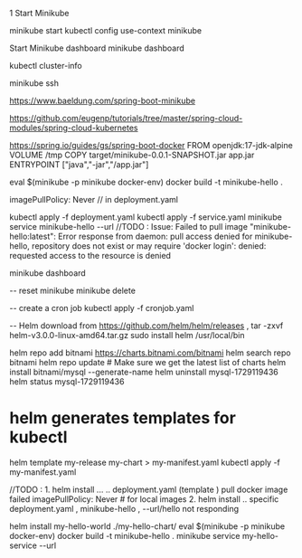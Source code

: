 1 Start Minikube

minikube start
kubectl config use-context minikube

Start Minikube dashboard
    minikube dashboard

kubectl cluster-info

minikube ssh

https://www.baeldung.com/spring-boot-minikube

https://github.com/eugenp/tutorials/tree/master/spring-cloud-modules/spring-cloud-kubernetes


https://spring.io/guides/gs/spring-boot-docker
FROM openjdk:17-jdk-alpine
VOLUME /tmp
COPY target/minikube-0.0.1-SNAPSHOT.jar app.jar
ENTRYPOINT ["java","-jar","/app.jar"]

eval $(minikube -p minikube docker-env)
docker build -t minikube-hello .



imagePullPolicy: Never  // in deployment.yaml


kubectl apply -f deployment.yaml
kubectl apply -f service.yaml
    minikube service minikube-hello --url  //TODO : Issue: Failed to pull image "minikube-hello:latest": Error response from daemon: pull access denied for minikube-hello, repository does not exist or may require 'docker login': denied: requested access to the resource is denied

minikube dashboard


-- reset minikube 
	minikube delete

-- create a cron job
kubectl apply -f cronjob.yaml


-- Helm download from https://github.com/helm/helm/releases ,
    tar -zxvf helm-v3.0.0-linux-amd64.tar.gz
    sudo install helm /usr/local/bin

helm repo add bitnami https://charts.bitnami.com/bitnami
helm search repo bitnami
helm repo update              # Make sure we get the latest list of charts
helm install bitnami/mysql --generate-name
helm uninstall mysql-1729119436
helm status mysql-1729119436



# helm generates templates for kubectl 
helm template my-release my-chart > my-manifest.yaml
kubectl apply -f my-manifest.yaml

//TODO : 
    1. helm install ... .. deployment.yaml (template ) pull docker image failed
imagePullPolicy: Never  # for local images
    2. helm install .. specific deployment.yaml , minikube-hello , --url/hello not responding

helm install my-hello-world ./my-hello-chart/
eval $(minikube -p minikube docker-env)
docker build -t minikube-hello .
minikube service my-hello-service --url